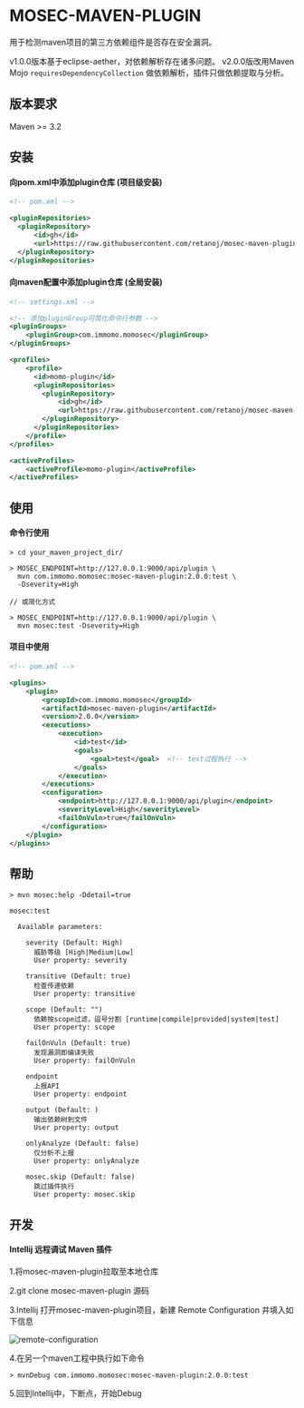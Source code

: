 # MOSEC-MAVEN-PLUGIN

用于检测maven项目的第三方依赖组件是否存在安全漏洞。


v1.0.0版本基于eclipse-aether，对依赖解析存在诸多问题。
v2.0.0版改用Maven Mojo `requiresDependencyCollection` 做依赖解析，插件只做依赖提取与分析。


## 版本要求

Maven >= 3.2



## 安装

#### 向pom.xml中添加plugin仓库 (项目级安装)

```xml
<!-- pom.xml -->

<pluginRepositories>
  <pluginRepository>
      <id>gh</id>
      <url>https://raw.githubusercontent.com/retanoj/mosec-maven-plugin/master/mvn-repo/</url>
  </pluginRepository>
</pluginRepositories>
```

#### 向maven配置中添加plugin仓库 (全局安装)

```xml
<!-- settings.xml -->

<!-- 添加pluginGroup可简化命令行参数 -->
<pluginGroups>
    <pluginGroup>com.immomo.momosec</pluginGroup>
</pluginGroups>

<profiles>
    <profile>
      <id>momo-plugin</id>
      <pluginRepositories>
        <pluginRepository>
            <id>gh</id>
            <url>https://raw.githubusercontent.com/retanoj/mosec-maven-plugin/master/mvn-repo/</url>
        </pluginRepository>
      </pluginRepositories>
    </profile>
</profiles>

<activeProfiles>
    <activeProfile>momo-plugin</activeProfile>
</activeProfiles>
```




## 使用


#### 命令行使用
```
> cd your_maven_project_dir/

> MOSEC_ENDPOINT=http://127.0.0.1:9000/api/plugin \
  mvn com.immomo.momosec:mosec-maven-plugin:2.0.0:test \
  -Dseverity=High

// 或简化方式

> MOSEC_ENDPOINT=http://127.0.0.1:9000/api/plugin \
  mvn mosec:test -Dseverity=High
```

#### 项目中使用

```xml
<!-- pom.xml -->

<plugins>
    <plugin>
        <groupId>com.immomo.momosec</groupId>
        <artifactId>mosec-maven-plugin</artifactId>
        <version>2.0.0</version>
        <executions>
            <execution>
                <id>test</id>
                <goals>
                    <goal>test</goal>  <!-- test过程执行 -->
                </goals>
            </execution>
        </executions>
        <configuration>
            <endpoint>http://127.0.0.1:9000/api/plugin</endpoint>
            <severityLevel>High</severityLevel>
            <failOnVuln>true</failOnVuln>
        </configuration>
    </plugin>
</plugins>
```



## 帮助

```shell script
> mvn mosec:help -Ddetail=true

mosec:test

  Available parameters:

    severity (Default: High)
      威胁等级 [High|Medium|Low]
      User property: severity
    
    transitive (Default: true)
      检查传递依赖
      User property: transitive     
    
    scope (Default: "")
      依赖按scope过滤，逗号分割 [runtime|compile|provided|system|test]
      User property: scope
           
    failOnVuln (Default: true)
      发现漏洞即编译失败
      User property: failOnVuln
    
    endpoint
      上报API
      User property: endpoint

    output (Default: )
      输出依赖树到文件
      User property: output

    onlyAnalyze (Default: false)
      仅分析不上报
      User property: onlyAnalyze

    mosec.skip (Default: false)
      跳过插件执行
      User property: mosec.skip

```


## 开发

#### Intellij 远程调试 Maven 插件

1.将mosec-maven-plugin拉取至本地仓库

2.git clone mosec-maven-plugin 源码

3.Intellij 打开mosec-maven-plugin项目，新建 Remote Configuration 并填入如下信息

![remote-configuration](./static/remote-configuration.jpg)

4.在另一个maven工程中执行如下命令

```shell script
> mvnDebug com.immomo.momosec:mosec-maven-plugin:2.0.0:test
```

5.回到Intellij中，下断点，开始Debug
